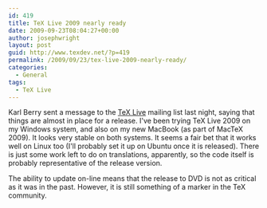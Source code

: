 ```yaml
---
id: 419
title: TeX Live 2009 nearly ready
date: 2009-09-23T08:04:27+00:00
author: josephwright
layout: post
guid: http://www.texdev.net/?p=419
permalink: /2009/09/23/tex-live-2009-nearly-ready/
categories:
  - General
tags:
  - TeX Live
---
```

Karl Berry sent a message to the <a title="TeX Live" href="http://www.tug.org/texlive">TeX Live</a> mailing list last night, saying that things are almost in place for a release. I've been trying TeX Live 2009 on my Windows system, and also on my new MacBook (as part of MacTeX 2009). It looks very stable on both systems. It seems a fair bet that it works well on Linux too (I'll probably set it up on Ubuntu once it is released). There is just some work left to do on translations, apparently, so the code itself is probably representative of the release version.

The ability to update on-line means that the release to DVD is not as critical as it was in the past. However, it is still something of a marker in the TeX community.